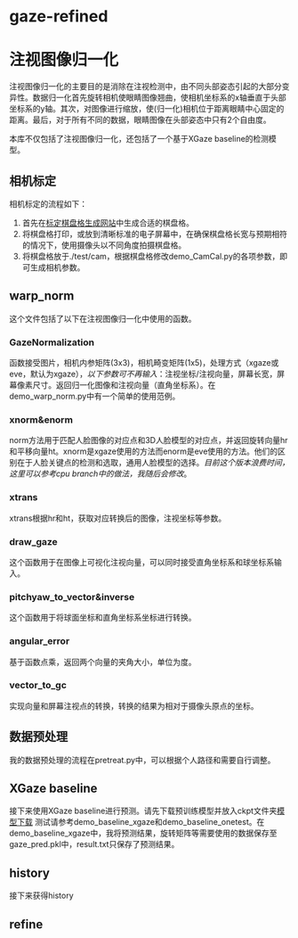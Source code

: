 # gaze-refined
# 注视图像归一化
注视图像归一化的主要目的是消除在注视检测中，由不同头部姿态引起的大部分变异性。数据归一化首先旋转相机使眼睛图像翘曲，使相机坐标系的x轴垂直于头部坐标系的y轴。其次，对图像进行缩放，使(归一化)相机位于距离眼睛中心固定的距离。最后，对于所有不同的数据，眼睛图像在头部姿态中只有2个自由度。

本库不仅包括了注视图像归一化，还包括了一个基于XGaze baseline的检测模型。

## 相机标定
相机标定的流程如下：
1. 首先在[标定棋盘格生成网站](https://calib.io/pages/camera-calibration-pattern-generator)中生成合适的棋盘格。
2. 将棋盘格打印，或放到清晰标准的电子屏幕中，在确保棋盘格长宽与预期相符的情况下，使用摄像头以不同角度拍摄棋盘格。
3. 将棋盘格放于./test/cam，根据棋盘格修改demo_CamCal.py的各项参数，即可生成相机参数。

## warp_norm
这个文件包括了以下在注视图像归一化中使用的函数。
### GazeNormalization
函数接受图片，相机内参矩阵(3x3)，相机畸变矩阵(1x5)，处理方式（xgaze或eve，默认为xgaze），*以下参数可不再输入*：注视坐标/注视向量，屏幕长宽，屏幕像素尺寸。返回归一化图像和注视向量（直角坐标系）。在demo_warp_norm.py中有一个简单的使用范例。
### xnorm&enorm
norm方法用于匹配人脸图像的对应点和3D人脸模型的对应点，并返回旋转向量hr和平移向量ht。xnorm是xgaze使用的方法而enorm是eve使用的方法。他们的区别在于人脸关键点的检测和选取，通用人脸模型的选择。*目前这个版本浪费时间，这里可以参考cpu branch中的做法，我随后会修改*。
### xtrans
xtrans根据hr和ht，获取对应转换后的图像，注视坐标等参数。
### draw_gaze
这个函数用于在图像上可视化注视向量，可以同时接受直角坐标系和球坐标系输入。
### pitchyaw_to_vector&inverse
这个函数用于将球面坐标和直角坐标系坐标进行转换。
### angular_error
基于函数点乘，返回两个向量的夹角大小，单位为度。
### vector_to_gc
实现向量和屏幕注视点的转换，转换的结果为相对于摄像头原点的坐标。

## 数据预处理
我的数据预处理的流程在pretreat.py中，可以根据个人路径和需要自行调整。

## XGaze baseline
接下来使用XGaze baseline进行预测。请先下载预训练模型并放入ckpt文件夹[模型下载](https://drive.google.com/file/d/1Ma6zJrECNTjo_mToZ5GKk7EF-0FS4nEC/view)
测试请参考demo_baseline_xgaze和demo_baseline_onetest。在demo_baseline_xgaze中，我将预测结果，旋转矩阵等需要使用的数据保存至gaze_pred.pkl中，result.txt只保存了预测结果。

## history
接下来获得history

## refine
